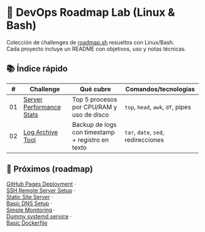 # 🧪 DevOps Roadmap Lab (Linux & Bash)

Colección de challenges de [roadmap.sh](https://roadmap.sh/) resueltos con Linux/Bash.  
Cada proyecto incluye un README con objetivos, uso y notas técnicas.

## 📚 Índice rápido
| #  | Challenge | Qué cubre | Comandos/tecnologías |
|----|-----------|-----------|----------------------|
| 01 | [Server Performance Stats](server-performance-stats) | Top 5 procesos por CPU/RAM y uso de disco | `top`, `head`, `awk`, `df`, pipes |
| 02 | [Log Archive Tool](log-archive-tool)  | Backup de logs con timestamp + registro en texto | `tar`, `date`, `sed`, redirecciones |

## 🧭 Próximos (roadmap)
[GitHub Pages Deployment](https://roadmap.sh/projects/github-actions-deployment) ·  
[SSH Remote Server Setup](https://roadmap.sh/projects/ssh-remote-server-setup) ·  
[Static Site Server](https://roadmap.sh/projects/static-site-server) ·  
[Basic DNS Setup](https://roadmap.sh/projects/basic-dns-setup) ·  
[Simple Monitoring](https://roadmap.sh/projects/simple-monitoring) ·  
[Dummy systemd service](https://roadmap.sh/projects/dummy-systemd-service) ·  
[Basic Dockerfile](https://roadmap.sh/projects/basic-dockerfile)

